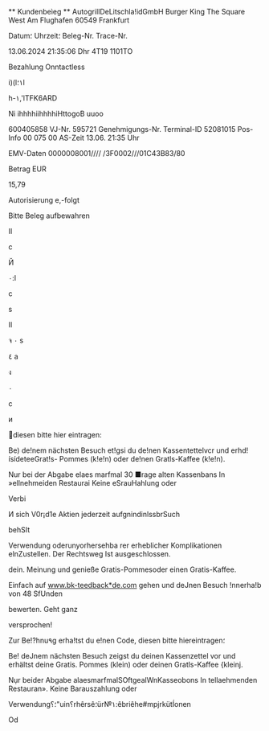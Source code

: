 ** Kundenbeìeg **
AutogrillDeLitschla!idGmbH
Burger King
The Square West
Am Flughafen
60549 Frankfurt

Datum؛
Uhrzeit؛
Beleg-Nr.
Trace-Nr.

13.06.2024
21:35:06 Dhr
4Τ19
1101TO

Bezahlung
Onntactless

i)(l١؛l

h-١,'lTFK6ARD

Ni
ihhhhiihhhhiHttogoB uuoo

600405858
VJ-Nr.
595721
Genehmigungs-Nr.
Terminal-ID
52081015
Pos-Info
00 075 00
AS-Zeit 13.06. 21:35 Uhr

EMV-Daten 0000008001////
/3F0002///01C43B83/80

Betrag EUR

15,79

Autorisierung e,-folgt

Bitte Beleg aufbewahren

II

c

Й

ا:٠

c

s

II

จ
٠
s

٤
a

ง

٠

c

и

diesen bitte hier eintragen:

Be) de!nem nächsten Besuch et!gsi du de!nen
Kassentettelvcr und erhd!ísídeteeGrat!s-
Pommes (k!e!n) oder de!nen Gratls-Kaffee (k!e!n).

Nur bei der Abgabe elaes marfmal 30 ■rage alten Kassenbans
In »ellnehmeiden Restaurai Keine eSrauHahlung oder

Verbi

И
sich V0r¡d1e Aktien jederzeit aufgnindinlssbrSuch

behSIt

Verwendung oderunyorhersehba rer erheblicher Komplikationen
elnZustellen. Der Rechtsweg Ist ausgeschlossen.

dein. Meinung
und genieße
Gratis-Pommesoder
einen Gratis-Kaffee.

Einfach auf www.bk-teedback*de.com gehen
und deJnen Besuch !nnerha!b von 48 SfUnden

bewerten. Geht ganz

versprochen!

Zur Be!?hnu٩g erha!tst du e!nen Code,
diesen bitte hiereintragen؛

Be! deJnem nächsten Besuch zeigst du deinen
Kassenzettel vor und erhältst deine Gratis.
Pommes (klein) oder deinen Gratls-Kaffee {kleinj.

Nụr beider Abgabe alaesmarfmalSOftgealWnKasseobons
In tellaehmenden Restauran». Keine Barauszahlung oder

Verwendung؛؟"uin؟rhêrsê؛ür№١:êbriêhe#mpjrkütÍonen

Od

